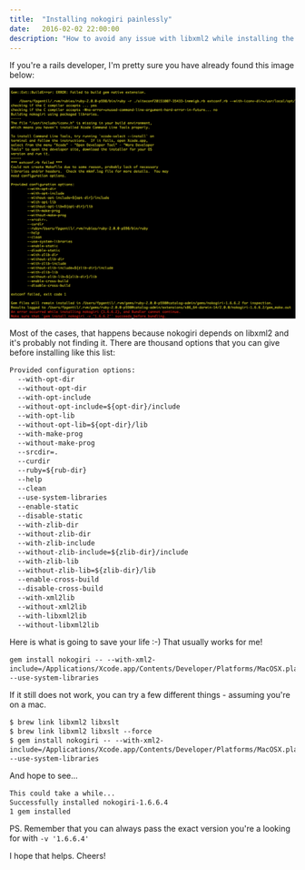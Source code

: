 ```yaml
---
title:  "Installing nokogiri painlessly"
date:   2016-02-02 22:00:00
description: "How to avoid any issue with libxml2 while installing the gem"
---
```


If you're a rails developer, I'm pretty sure you have already found this image below:

![zsh](/assets/images/nokogiri_fail.png)

Most of the cases, that happens because nokogiri depends on libxml2 and it's probably not finding it. There are thousand options that you can give before installing like this list:

```
Provided configuration options:
  --with-opt-dir
  --without-opt-dir
  --with-opt-include
  --without-opt-include=${opt-dir}/include
  --with-opt-lib
  --without-opt-lib=${opt-dir}/lib
  --with-make-prog
  --without-make-prog
  --srcdir=.
  --curdir
  --ruby=${rub-dir}
  --help
  --clean
  --use-system-libraries
  --enable-static
  --disable-static
  --with-zlib-dir
  --without-zlib-dir
  --with-zlib-include
  --without-zlib-include=${zlib-dir}/include
  --with-zlib-lib
  --without-zlib-lib=${zlib-dir}/lib
  --enable-cross-build
  --disable-cross-build
  --with-xml2lib
  --without-xml2lib
  --with-libxml2lib
  --without-libxml2lib
  ```

Here is what is going to save your life :-) That usually works for me!

```
gem install nokogiri -- --with-xml2-include=/Applications/Xcode.app/Contents/Developer/Platforms/MacOSX.platform/Developer/SDKs/MacOSX10.10.sdk/usr/include/libxml2 --use-system-libraries
```

If it still does not work, you can try a few different things - assuming you're on a mac.

```
$ brew link libxml2 libxslt
$ brew link libxml2 libxslt --force
$ gem install nokogiri -- --with-xml2-include=/Applications/Xcode.app/Contents/Developer/Platforms/MacOSX.platform/Developer/SDKs/MacOSX10.10.sdk/usr/include/libxml2 --use-system-libraries
```

And hope to see...

```
This could take a while...
Successfully installed nokogiri-1.6.6.4
1 gem installed
```

PS. Remember that you can always pass the exact version you're a looking for with `-v '1.6.6.4'`

I hope that helps. Cheers!